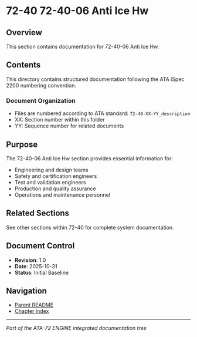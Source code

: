 # 72-40 72-40-06 Anti Ice Hw

## Overview
This section contains documentation for 72-40-06 Anti Ice Hw.

## Contents
This directory contains structured documentation following the ATA iSpec 2200 numbering convention.

### Document Organization
- Files are numbered according to ATA standard: `72-40-XX-YY_description`
- XX: Section number within this folder
- YY: Sequence number for related documents

## Purpose
The 72-40-06 Anti Ice Hw section provides essential information for:
- Engineering and design teams
- Safety and certification engineers
- Test and validation engineers
- Production and quality assurance
- Operations and maintenance personnel

## Related Sections
See other sections within 72-40 for complete system documentation.

## Document Control
- **Revision**: 1.0
- **Date**: 2025-10-31
- **Status**: Initial Baseline

## Navigation
- [Parent README](../README.md)
- [Chapter Index](../../INDEX.md)

---
*Part of the ATA-72 ENGINE integrated documentation tree*
